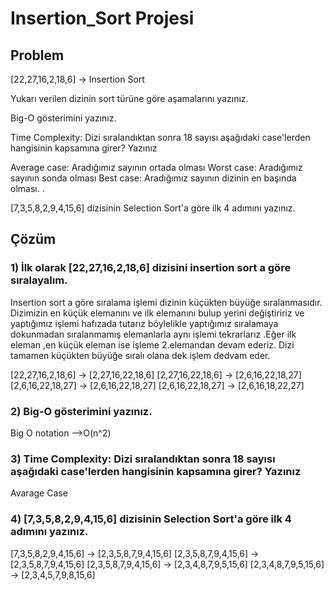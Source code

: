 # Insertion_Sort Projesi

## Problem

[22,27,16,2,18,6] -> Insertion Sort

Yukarı verilen dizinin sort türüne göre aşamalarını yazınız.

Big-O gösterimini yazınız.

Time Complexity: Dizi sıralandıktan sonra 18 sayısı aşağıdaki case'lerden hangisinin kapsamına girer? Yazınız

Average case: Aradığımız sayının ortada olması Worst case: Aradığımız sayının sonda olması Best case: Aradığımız sayının dizinin en başında olması. .

[7,3,5,8,2,9,4,15,6] dizisinin Selection Sort'a göre ilk 4 adımını yazınız.

## Çözüm

### 1) İlk olarak [22,27,16,2,18,6] dizisini insertion sort a göre sıralayalım.

Insertion sort a göre sıralama işlemi dizinin küçükten büyüğe sıralanmasıdır. Dizimizin en küçük elemanını ve ilk elemanını bulup yerini değiştiririz ve yaptığımız işlemi hafızada tutarız böylelikle yaptığımız sıralamaya dokunmadan sıralanmamış elemanlarla aynı işlemi tekrarlarız .Eğer ilk eleman ,en küçük eleman ise işleme 2.elemandan devam ederiz. Dizi tamamen küçükten büyüğe sıralı olana dek işlem dedvam eder.

[22,27,16,2,18,6] -> [2,27,16,22,18,6]
[2,27,16,22,18,6] -> [2,6,16,22,18,27]
[2,6,16,22,18,27] -> [2,6,16,22,18,27]
[2,6,16,22,18,27] -> [2,6,16,18,22,27]

### 2) Big-O gösterimini yazınız.

Big O notation -->O(n^2)

### 3) Time Complexity: Dizi sıralandıktan sonra 18 sayısı aşağıdaki case'lerden hangisinin kapsamına girer? Yazınız

Avarage Case

### 4) [7,3,5,8,2,9,4,15,6] dizisinin Selection Sort'a göre ilk 4 adımını yazınız.

[7,3,5,8,2,9,4,15,6] -> [2,3,5,8,7,9,4,15,6]
[2,3,5,8,7,9,4,15,6] -> [2,3,5,8,7,9,4,15,6]
[2,3,5,8,7,9,4,15,6] -> [2,3,4,8,7,9,5,15,6]
[2,3,4,8,7,9,5,15,6] -> [2,3,4,5,7,9,8,15,6]